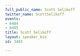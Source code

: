 ```yaml
---
full_public_name: Scott Selikoff
twitter_name: ScottSelikoff
events:
- 6484
- 6485
title: Scott Selikoff
layout: speaker_bio
id: 3403

---
```


